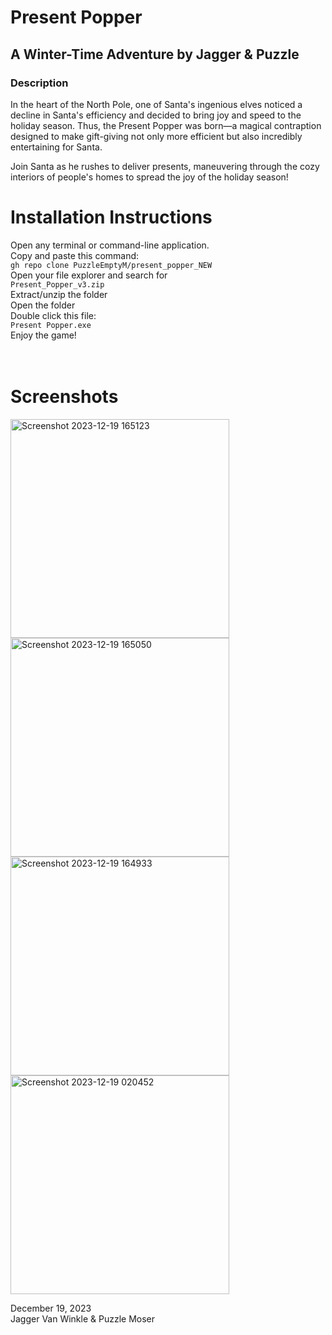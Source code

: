 # Present Popper
## A Winter-Time Adventure by Jagger & Puzzle

### Description

In the heart of the North Pole, one of Santa's ingenious elves noticed a decline in Santa's efficiency and decided to bring joy and speed to the holiday season. Thus, the Present Popper was born—a magical contraption designed to make gift-giving not only more efficient but also incredibly entertaining for Santa. <br>

Join Santa as he rushes to deliver presents, maneuvering through the cozy interiors of people's homes to spread the joy of the holiday season! <br>

# Installation Instructions
Open any terminal or command-line application. <br>
Copy and paste this command: <br>
```gh repo clone PuzzleEmptyM/present_popper_NEW``` <br>
Open your file explorer and search for <br>
```Present_Popper_v3.zip``` <br>
Extract/unzip the folder <br>
Open the folder <br>
Double click this file: <br>
```Present Popper.exe``` <br>
Enjoy the game! <br>
<br>
<br>
# Screenshots
<img width="350" alt="Screenshot 2023-12-19 165123" src="https://github.com/PuzzleEmptyM/present_popper_NEW/assets/129412985/52717d04-7969-4569-8412-5b500a82c7c8"> <br>
<img width="350" alt="Screenshot 2023-12-19 165050" src="https://github.com/PuzzleEmptyM/present_popper_NEW/assets/129412985/bfb492fa-8cc9-4833-ba9e-2f35c00e7f34"> <br>
<img width="350" alt="Screenshot 2023-12-19 164933" src="https://github.com/PuzzleEmptyM/present_popper_NEW/assets/129412985/58692cf9-929b-4688-ad19-63bdc30c6333"> <br>
<img width="350" alt="Screenshot 2023-12-19 020452" src="https://github.com/PuzzleEmptyM/present_popper_NEW/assets/129412985/28107b49-3e85-423e-a964-0f35b1e2cd2a"> <br>

December 19, 2023 <br>
Jagger Van Winkle & Puzzle Moser

